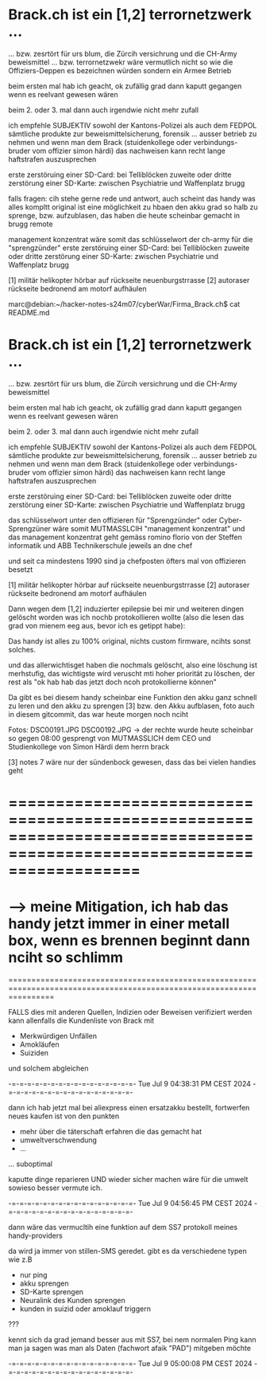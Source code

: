 # Brack.ch ist ein [1,2] terrornetzwerk ...
... bzw. zesrtört für urs blum, die Zürcih versichrung und die CH-Army beweismittel
... bzw. terrornetzwekr wäre vermutlich nicht so wie die Offiziers-Deppen es bezeichnen würden sondern ein Armee Betrieb

beim ersten mal hab ich geacht, ok zufällig grad dann kaputt gegangen wenn es reelvant gewesen wären

beim 2. oder 3. mal dann auch irgendwie nicht mehr zufall

ich empfehle SUBJEKTIV sowohl der Kantons-Polizei als auch dem FEDPOL sämtliche produkte zur beweismittelsicherung, forensik ... ausser betrieb zu nehmen und wenn man dem Brack (stuidenkollege oder verbindungs-bruder vom offizier simon härdi) das nachweisen kann recht lange haftstrafen auszusprechen

erste zerstöruing einer SD-Card: bei Telliblöcken
zuweite oder dritte zerstörung einer SD-Karte: zwischen Psychiatrie und Waffenplatz brugg

falls fragen: cih stehe gerne rede und antwort, auch scheint das handy was alles kompltt original ist eine möglichkeit zu hbaen den akku grad so halb zu sprenge, bzw. aufzublasen, das haben die heute scheinbar gemacht in brugg remote

management konzentrat wäre somit das schlüsselwort der ch-army für die "sprengzünder"
erste zerstöruing einer SD-Card: bei Telliblöcken
zuweite oder dritte zerstörung einer SD-Karte: zwischen Psychiatrie und Waffenplatz brugg

[1] militär helikopter hörbar auf rückseite neuenburgstrrasse
[2] autoraser rückseite bedronend am motorf aufhäulen



marc@debian:~/hacker-notes-s24m07/cyberWar/Firma_Brack.ch$ cat README.md 
# Brack.ch ist ein [1,2] terrornetzwerk ...
... bzw. zesrtört für urs blum, die Zürcih versichrung und die CH-Army beweismittel

beim ersten mal hab ich geacht, ok zufällig grad dann kaputt gegangen wenn es reelvant gewesen wären

beim 2. oder 3. mal dann auch irgendwie nicht mehr zufall

ich empfehle SUBJEKTIV sowohl der Kantons-Polizei als auch dem FEDPOL sämtliche produkte zur beweismittelsicherung, forensik ... ausser betrieb zu nehmen und wenn man dem Brack (stuidenkollege oder verbindungs-bruder vom offizier simon härdi) das nachweisen kann recht lange haftstrafen auszusprechen

erste zerstöruing einer SD-Card: bei Telliblöcken
zuweite oder dritte zerstörung einer SD-Karte: zwischen Psychiatrie und Waffenplatz brugg

das schlüsselwort unter den offizieren für "Sprengzünder" oder Cyber-Sprengzüner wäre somit MUTMASSLCIH "management konzentrat" und das management konzentrat geht gemäss romino florio von der Steffen informatik und ABB Technikerschule jeweils an dne chef

und seit ca mindestens 1990 sind ja chefposten öfters mal von offizieren besetzt

[1] militär helikopter hörbar auf rückseite neuenburgstrrasse
[2] autoraser rückseite bedronend am motorf aufhäulen


Dann wegen dem [1,2] induzierter epilepsie bei mir und weiteren dingen gelöscht worden was ich nochb protokollieren wollte (also die lesen das grad von mienem eeg aus, bevor ich es getippt habe):

Das handy ist alles zu 100% original, nichts custom firmware, ncihts sonst solches.


und das allerwichtisget haben die nochmals gelöscht, also eine löschung ist merhstufig, das wichtigste wird veruscht mti hoher priorität zu löschen, der rest als "ok hab hab das jetzt doch ncoh protokollierne können"

Da gibt es bei diesem handy scheinbar eine Funktion den akku ganz schnell zu leren und den akku zu sprengen [3] bzw. den Akku aufblasen, foto auch in diesem gitcommit, das war heute morgen noch nciht

Fotos: DSC00191.JPG DSC00192.JPG
-> der rechte wurde heute scheinbar so gegen 08:00 gesprengt von MUTMASSLICH dem CEO und Studienkollege von Simon Härdi dem herrn brack


[3] notes 7 wäre nur der sündenbock gewesen, dass das bei vielen handies geht

======================================================================================================================
======================================================================================================================
--> meine Mitigation, ich hab das handy jetzt immer in einer metall box, wenn es brennen beginnt dann nciht so schlimm
======================================================================================================================
======================================================================================================================


FALLS dies mit anderen Quellen, Indizien oder Beweisen verifiziert werden kann allenfalls die Kundenliste von Brack mit 

* Merkwürdigen Unfällen
* Amokläufen
* Suiziden

und solchem abgleichen

-=-=-=-=-=-=-=-=-=-=-=-=-=-=-=-=-
Tue Jul 9 04:38:31 PM CEST 2024
-=-=-=-=-=-=-=-=-=-=-=-=-=-=-=-=-

dann ich hab jetzt mal bei aliexpress einen ersatzakku bestellt, fortwerfen neues kaufen ist von den punkten

* mehr über die täterschaft erfahren die das gemacht hat
* umweltverschwendung
* ...

... suboptimal

kaputte dinge reparieren UND wieder sicher machen wäre für die umwelt sowieso besser vermute ich.

-=-=-=-=-=-=-=-=-=-=-=-=-=-=-=-=-
Tue Jul 9 04:56:45 PM CEST 2024
-=-=-=-=-=-=-=-=-=-=-=-=-=-=-=-=-

dann wäre das vermucltih eine funktion auf dem SS7 protokoll meines handy-providers

da wird ja immer von stillen-SMS geredet. gibt es da verschiedene typen wie z.B

* nur ping
* akku sprengen
* SD-Karte sprengen
* Neuralink des Kunden sprengen
* kunden in suizid oder amoklauf triggern 

???

kennt sich da grad jemand besser aus mit SS7, bei nem normalen Ping kann man ja sagen was man als Daten (fachwort afaik "PAD") mitgeben möchte

-=-=-=-=-=-=-=-=-=-=-=-=-=-=-=-=-
Tue Jul 9 05:00:08 PM CEST 2024
-=-=-=-=-=-=-=-=-=-=-=-=-=-=-=-=-


